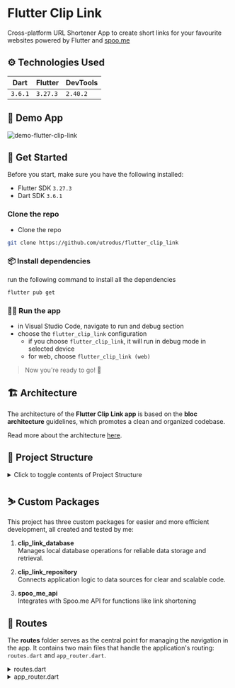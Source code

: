 # Flutter Clip Link
Cross-platform URL Shortener App to create short links for your favourite websites powered by Flutter and [spoo.me](https://spoo.me/)


## ⚙ Technologies Used 

| Dart       | Flutter   | DevTools  |
| ---------- | --------- | --------- |
| `3.6.1` | `3.27.3` | `2.40.2`    |


## 📸 Demo App  
![demo-flutter-clip-link](https://github.com/user-attachments/assets/3907cd90-6320-41b4-a05e-32f24394c111)


## 🚀 Get Started 
Before you start, make sure you have the following installed:

- Flutter SDK `3.27.3`
- Dart SDK `3.6.1`

### Clone the repo
- Clone the repo
```bash
git clone https://github.com/utrodus/flutter_clip_link
```

### 📦 Install dependencies
run the following command to install all the dependencies
```bash
flutter pub get
```

### 🧑‍💻 Run the app
- in Visual Studio Code, navigate to run and debug section
- choose the `flutter_clip_link` configuration
  - if you choose `flutter_clip_link`, it will run in debug mode in selected device
  - for web, choose `flutter_clip_link (web)`

> Now you're ready to go! 🚀

## 🏗️ Architecture 

The architecture of the **Flutter Clip Link app** is based on the **bloc architecture** guidelines, which promotes a clean and organized codebase. 

Read more about the architecture [here](https://bloclibrary.dev/architecture).


## 📁 Project Structure 
<details>
<summary>Click to toggle contents of Project Structure</summary>

--- 
Clip link app use project structure as follows:

```bash
flutter_clip_link
├── lib
│   ├── main.dart
│   ├── src
│   |   ├── core
│   |   ├── features
│   │   │   ├── favorited
│   │   │   ├── main
│   │   │   ├── search
│   │   │   ├── settings
│   │   │   ├── shorten
│   │   │   ├── splash
│   │   ├── routes
│   │   ├── app.dart
│   │   ├── init_di.dart   
├── test
```

Here's the explanation in list form:

- **lib**: Main directory for application code.
  - **main.dart**: Entry point for the Flutter application.
  - **src**: Contains core components and feature-specific modules.
    - **core**: Shared resources and configurations (e.g., utilities, constants, theme settings).
    - **features**: Modules for different functionalities, organized as follows:
      - **favorited**: Manages user-favorited links.
      - **main**: Main interface or dashboard for the app.
      - **search**: Provides search capabilities within the app.
      - **settings**: Manages user preferences and app settings.
      - **shorten**: Contains logic for URL shortening functionality.
      - **splash**: Displays the splash screen, typically the app’s first screen.
    - **routes**: Configures app navigation and routing.
    - **app.dart**: Contains the main app widget structure and setup.
    - **init_di.dart**: Manages dependency injection, initializing services and dependencies.
- **test**: Directory for unit and widget tests, ensuring feature reliability and performance.

> This organized structure supports scalability and maintainability, following a modular approach that simplifies adding and updating features.


</details>

## ⛷️ Custom Packages
This project has three custom packages for easier and more efficient development, all created and tested by me:

1. **clip_link_database**  
   Manages local database operations for reliable data storage and retrieval.

2. **clip_link_repository**  
   Connects application logic to data sources for clear and scalable code.

3. **spoo_me_api**  
   Integrates with Spoo.me API for functions like link shortening

## 📍 Routes 

The **routes** folder serves as the central point for managing the navigation in the app. It contains two main files that handle the application's routing: `routes.dart` and `app_router.dart`.


<details>
<summary>routes.dart </summary>


The `routes.dart` file stores all the route names used throughout the app. Each route has a unique string identifier that will be used to navigate between pages or screens in the application.

Code in this file:
```dart
enum Routes {
  splash('/'),
  listShorten('/list-shorten'),
  addNewShortenURL('add-new-shorten-url'),
  detailShortenURL('detail-shorten-url'),
  listFavorites('/list-favorites'),
  search('search'),
  settings('/settings'),
  about('about'),
  faq('faq');

  const Routes(this.path);
  final String path;
}
```
The route names are created with enums, which are a special type of class that can be used to define a set of named constants.

</details>

<details>
<summary> app_router.dart</summary>


The `app_router.dart` file is responsible for **router configuration** using the `go_router` package. 

GoRouter is used to manage navigation logic, including conditional routes, dynamic routes, and nested routes. GoRouter also supports more complex route management, such as passing parameters or handling nested routes.

Example Structure of `app_router.dart`:
```dart
import 'package:go_router/go_router.dart';
import 'routes.dart';
import 'package:your_app/pages/home_page.dart';
import 'package:your_app/pages/login_page.dart';

final GoRouter appRouter = GoRouter(
  routes: [
    GoRoute(
      path: AppRoutes.home,
      builder: (context, state) => HomePage(),
    ),  
    // Add other routes here
  ],
);
```

In this file, each route name from `routes.dart` is connected to its corresponding widget, such as `HomePage()`. 

</details>
